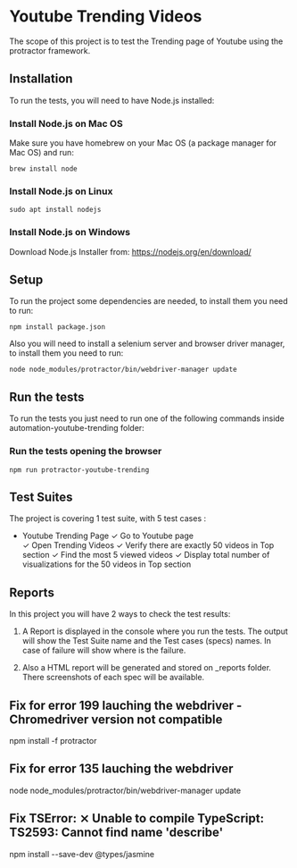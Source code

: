 # Youtube Trending Videos

The scope of this project is to test the Trending page of Youtube using the protractor framework. 

## Installation
To run the tests, you will need to have Node.js installed:

### Install Node.js on Mac OS
Make sure you have homebrew on your Mac OS (a package manager for Mac OS) and run:
```
brew install node

```
### Install Node.js on Linux
```
sudo apt install nodejs

```
### Install Node.js on Windows

Download Node.js Installer from: https://nodejs.org/en/download/

## Setup
To run the project some dependencies are needed, to install them you need to run: 

```
npm install package.json
```

Also you will need to install a selenium server and browser driver manager, to install them you need to run:

```
node node_modules/protractor/bin/webdriver-manager update
```

## Run the tests
To run the tests you just need to run one of the following commands inside automation-youtube-trending folder:

### Run the tests opening the browser
```
npm run protractor-youtube-trending
```

## Test Suites

The project is covering 1 test suite, with 5 test cases :

- Youtube Trending Page
    ✓ Go to Youtube page  
    ✓ Open Trending Videos
    ✓ Verify there are exactly 50 videos in Top section 
    ✓ Find the most 5 viewed videos 
    ✓ Display total number of visualizations for the 50 videos in Top section 
   
## Reports
In this project you will have 2 ways to check the test results: 

1. A Report is displayed in the console where you run the tests. 
   The output will show the Test Suite name and the Test cases (specs) names. In case of failure will show where is the failure.

2. Also a HTML report will be generated and stored on _reports folder. There screenshots of each spec will be available. 

## Fix for error 199 lauching the webdriver - Chromedriver version not compatible
npm install -f protractor

## Fix for error 135 lauching the webdriver
node node_modules/protractor/bin/webdriver-manager update

## Fix TSError: ⨯ Unable to compile TypeScript: TS2593: Cannot find name 'describe'
npm install --save-dev @types/jasmine
